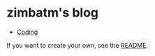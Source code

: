# zimbatm's blog

* [Coding](Coding.md)

If you want to create your own, see the [README](README.md).
